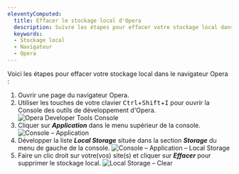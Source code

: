 ```yaml
---
eleventyComputed:
  title: Effacer le stockage local d'Opera
  description: Suivre les étapes pour effacer votre stockage local dans le navigateur Opera.
  keywords:
  - Stockage local
  - Navigateur
  - Opera
---
```

Voici les étapes pour effacer votre stockage local dans le navigateur Opera :

1. Ouvrir une page du navigateur Opera.
1. Utiliser les touches de votre clavier <kbd>Ctrl</kbd>+<kbd>Shift</kbd>+<kbd>I</kbd> pour ouvrir la Console des outils de développement d'Opera.
![Opera Developer Tools Console](https://cdnweb.devolutions.net/docs/docs_en_kb_KB4873.png)
1. Cliquer sur ***Application*** dans le menu supérieur de la console.
![Console – Application](https://cdnweb.devolutions.net/docs/docs_en_kb_KB4874.png)
1. Développer la liste ***Local Storage*** située dans la section ***Storage*** du menu de gauche de la console.
![Console – Application – Local Storage](https://cdnweb.devolutions.net/docs/docs_en_kb_KB4875.png)
1. Faire un clic droit sur votre(vos) site(s) et cliquer sur ***Effacer*** pour supprimer le stockage local.
![Local Storage – Clear](https://cdnweb.devolutions.net/docs/docs_en_kb_KB4876.png)

